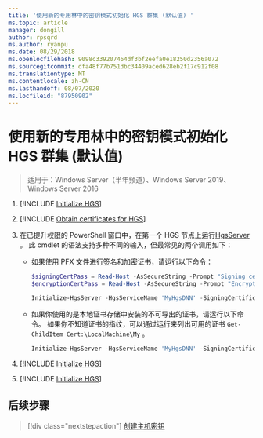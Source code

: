 ```yaml
---
title: '使用新的专用林中的密钥模式初始化 HGS 群集 (默认值) '
ms.topic: article
manager: dongill
author: rpsqrd
ms.author: ryanpu
ms.date: 08/29/2018
ms.openlocfilehash: 9098c339207464df3bf2eefa0e18250d2356a072
ms.sourcegitcommit: dfa48f77b751dbc34409aced628eb2f17c912f08
ms.translationtype: MT
ms.contentlocale: zh-CN
ms.lasthandoff: 08/07/2020
ms.locfileid: "87950902"
---
```

# <a name="initialize-the-hgs-cluster-using-key-mode-in-a-new-dedicated-forest-default"></a>使用新的专用林中的密钥模式初始化 HGS 群集 (默认值) 

>适用于：Windows Server（半年频道）、Windows Server 2019、Windows Server 2016


1.  [!INCLUDE [Initialize HGS](../../../includes/guarded-fabric-initialize-hgs-default-step-one.md)]
2.  [!INCLUDE [Obtain certificates for HGS](../../../includes/guarded-fabric-initialize-hgs-default-step-two.md)]

3.  在已提升权限的 PowerShell 窗口中，在第一个 HGS 节点上运行[HgsServer](https://technet.microsoft.com/library/mt652185.aspx) 。 此 cmdlet 的语法支持多种不同的输入，但最常见的两个调用如下：

    -   如果使用 PFX 文件进行签名和加密证书，请运行以下命令：

        ```powershell
        $signingCertPass = Read-Host -AsSecureString -Prompt "Signing certificate password"
        $encryptionCertPass = Read-Host -AsSecureString -Prompt "Encryption certificate password"

        Initialize-HgsServer -HgsServiceName 'MyHgsDNN' -SigningCertificatePath '.\signCert.pfx' -SigningCertificatePassword $signingCertPass -EncryptionCertificatePath '.\encCert.pfx' -EncryptionCertificatePassword $encryptionCertPass -TrustHostkey
        ```

    -   如果你使用的是本地证书存储中安装的不可导出的证书，请运行以下命令。 如果你不知道证书的指纹，可以通过运行来列出可用的证书 `Get-ChildItem Cert:\LocalMachine\My` 。

        ```powershell
        Initialize-HgsServer -HgsServiceName 'MyHgsDNN' -SigningCertificateThumbprint '1A2B3C4D5E6F...' -EncryptionCertificateThumbprint '0F9E8D7C6B5A...' --TrustHostKey
        ```

4.  [!INCLUDE [Initialize HGS](../../../includes/guarded-fabric-initialize-hgs-default-step-four.md)]

5.  [!INCLUDE [Initialize HGS](../../../includes/guarded-fabric-initialize-hgs-default-step-five.md)]


## <a name="next-step"></a>后续步骤

> [!div class="nextstepaction"]
> [创建主机密钥](guarded-fabric-create-host-key.md)
